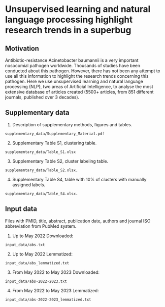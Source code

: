 # Unsupervised learning and natural language processing highlight research trends in a superbug 
## Motivation
Antibiotic-resistance Acinetobacter baumannii is a very important nosocomial pathogen worldwide. Thousands of studies have been conducted about this pathogen. However, there has not been any attempt to use all this information to highlight the research trends concerning this pathogen. Here we use unsupervised learning and natural language processing (NLP), two areas of Artificial Intelligence, to analyse the most extensive database of articles created (5500+ articles, from 851 different journals, published over 3 decades). 

## Supplementary data
1. Description of supplementary methods, figures and tables.
```shell
supplementary_data/Supplementary_Material.pdf
```
2. Supplementary Table S1, clustering table.
```shell
supplementary_data/Table_S1.xlsx
```
3. Supplementary Table S2, cluster labeling table.
```shell
supplementary_data/Table_S2.xlsx. 
```
4. Supplementary Table S4, table with 10% of clusters with manually assigned labels.
```shell
supplementary_data/Table_S4.xlsx.
```
## Input data
Files with PMID, title, abstract, publication date, authors and journal ISO
abbreviation from PubMed system.
1. Up to May 2022 Downloaded: 
```shell
input_data/abs.txt
```
2. Up to May 2022 Lemmatized: 
```shell
input_data/abs_lemmatized.txt
```
3. From May 2022 to May 2023 Downloaded: 
```shell
input_data/abs-2022-2023.txt 
```
4. From May 2022 to May 2023 Lemmatized: 
```shell
input_data/abs-2022-2023_lemmatized.txt 
```
